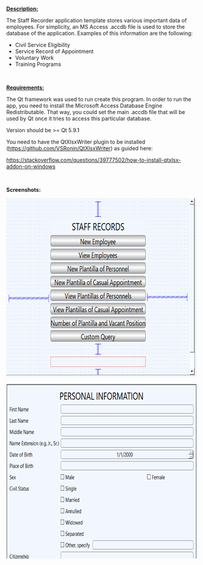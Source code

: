 <p><strong><u>Description:</u></strong></p>
<p>The Staff Recorder application template stores various important data of employees. For simplicity, an MS Access .accdb file is used to store the database of the application. Examples of this information are the following:</p>
<ul>
<li>Civil Service Eligibility</li>
<li>Service Record of Appointment</li>
<li>Voluntary Work</li>
<li>Training Programs</li>
</ul>
<p>&nbsp;</p>
<p><strong><u>Requirements:</u></strong></p>
<p>The Qt framework was used to run create this program. In order to run the app, you need to install the Microsoft Access Database Engine Redistributable. That way, you could set the main .accdb file that will be used by Qt once it tries to access this particular database.</p>
<p>Version should be &gt;= Qt 5.9.1</p>
<p>You need to have the QtXlsxWriter plugin to be installed (<a href="https://github.com/VSRonin/QtXlsxWriter">https://github.com/VSRonin/QtXlsxWriter</a>) as guided here:</p>
<p><a href="https://stackoverflow.com/questions/39777502/how-to-install-qtxlsx-addon-on-windows">https://stackoverflow.com/questions/39777502/how-to-install-qtxlsx-addon-on-windows</a></p>
<p>&nbsp;</p>
<p><strong>Screenshots:</strong></p>
<p style="text-align: center;"><strong><img src="https://raw.githubusercontent.com/markytools/staff-recorder/master/other/screenshot0.png" alt="" width="694" height="475" /></strong></p>
<p><strong><img style="display: block; margin-left: auto; margin-right: auto;" src="https://raw.githubusercontent.com/markytools/staff-recorder/master/other/screenshot1.png" alt="" width="708" height="463" /></strong></p>
